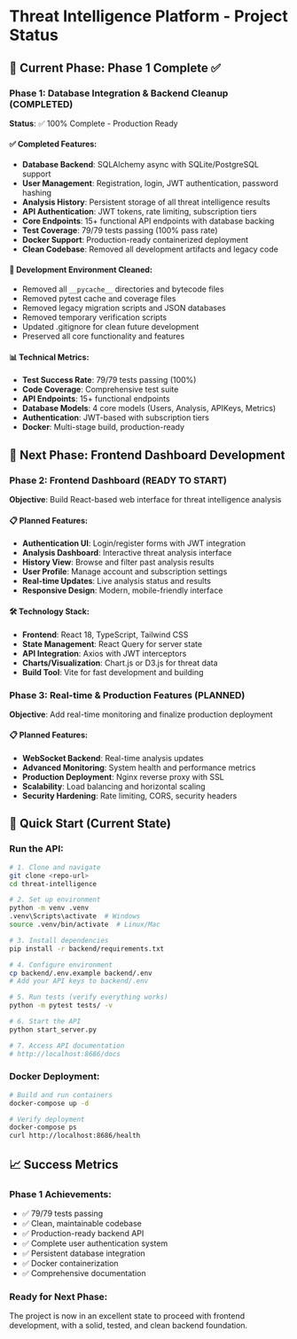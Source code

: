 # Threat Intelligence Platform - Project Status

## 🎯 Current Phase: Phase 1 Complete ✅

### Phase 1: Database Integration & Backend Cleanup (COMPLETED)
**Status**: ✅ 100% Complete - Production Ready

#### ✅ Completed Features:
- **Database Backend**: SQLAlchemy async with SQLite/PostgreSQL support
- **User Management**: Registration, login, JWT authentication, password hashing
- **Analysis History**: Persistent storage of all threat intelligence results
- **API Authentication**: JWT tokens, rate limiting, subscription tiers
- **Core Endpoints**: 15+ functional API endpoints with database backing
- **Test Coverage**: 79/79 tests passing (100% pass rate)
- **Docker Support**: Production-ready containerized deployment
- **Clean Codebase**: Removed all development artifacts and legacy code

#### 🧹 Development Environment Cleaned:
- Removed all `__pycache__` directories and bytecode files
- Removed pytest cache and coverage files
- Removed legacy migration scripts and JSON databases
- Removed temporary verification scripts
- Updated .gitignore for clean future development
- Preserved all core functionality and features

#### 📊 Technical Metrics:
- **Test Success Rate**: 79/79 tests passing (100%)
- **Code Coverage**: Comprehensive test suite
- **API Endpoints**: 15+ functional endpoints
- **Database Models**: 4 core models (Users, Analysis, APIKeys, Metrics)
- **Authentication**: JWT-based with subscription tiers
- **Docker**: Multi-stage build, production-ready

## 🔮 Next Phase: Frontend Dashboard Development

### Phase 2: Frontend Dashboard (READY TO START)
**Objective**: Build React-based web interface for threat intelligence analysis

#### 📋 Planned Features:
- **Authentication UI**: Login/register forms with JWT integration
- **Analysis Dashboard**: Interactive threat analysis interface
- **History View**: Browse and filter past analysis results
- **User Profile**: Manage account and subscription settings
- **Real-time Updates**: Live analysis status and results
- **Responsive Design**: Modern, mobile-friendly interface

#### 🛠️ Technology Stack:
- **Frontend**: React 18, TypeScript, Tailwind CSS
- **State Management**: React Query for server state
- **API Integration**: Axios with JWT interceptors
- **Charts/Visualization**: Chart.js or D3.js for threat data
- **Build Tool**: Vite for fast development and building

### Phase 3: Real-time & Production Features (PLANNED)
**Objective**: Add real-time monitoring and finalize production deployment

#### 📋 Planned Features:
- **WebSocket Backend**: Real-time analysis updates
- **Advanced Monitoring**: System health and performance metrics
- **Production Deployment**: Nginx reverse proxy with SSL
- **Scalability**: Load balancing and horizontal scaling
- **Security Hardening**: Rate limiting, CORS, security headers

## 🚀 Quick Start (Current State)

### Run the API:
```bash
# 1. Clone and navigate
git clone <repo-url>
cd threat-intelligence

# 2. Set up environment
python -m venv .venv
.venv\Scripts\activate  # Windows
source .venv/bin/activate  # Linux/Mac

# 3. Install dependencies
pip install -r backend/requirements.txt

# 4. Configure environment
cp backend/.env.example backend/.env
# Add your API keys to backend/.env

# 5. Run tests (verify everything works)
python -m pytest tests/ -v

# 6. Start the API
python start_server.py

# 7. Access API documentation
# http://localhost:8686/docs
```

### Docker Deployment:
```bash
# Build and run containers
docker-compose up -d

# Verify deployment
docker-compose ps
curl http://localhost:8686/health
```

## 📈 Success Metrics

### Phase 1 Achievements:
- ✅ 79/79 tests passing
- ✅ Clean, maintainable codebase
- ✅ Production-ready backend API
- ✅ Complete user authentication system
- ✅ Persistent database integration
- ✅ Docker containerization
- ✅ Comprehensive documentation

### Ready for Next Phase:
The project is now in an excellent state to proceed with frontend development, with a solid, tested, and clean backend foundation.
